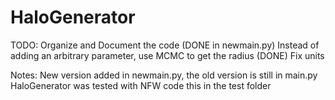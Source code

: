 HaloGenerator
=============

TODO:
	Organize and Document the code (DONE in newmain.py)
	Instead of adding an arbitrary parameter, use MCMC to get the radius (DONE)
	Fix units

Notes:
	New version added in newmain.py, the old version is still in main.py
	HaloGenerator was tested with NFW code this in the test folder
	
